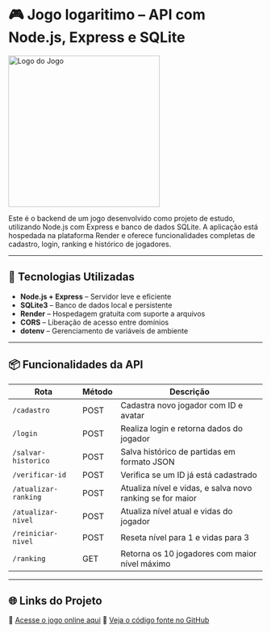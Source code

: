 # 🎮 Jogo logaritimo – API com Node.js, Express e SQLite
<img src="jogo-logaritimo/assets/imagemReadme.PNG" alt="Logo do Jogo" width="300px" margin="auto" />

Este é o backend de um jogo desenvolvido como projeto de estudo, utilizando Node.js com Express e banco de dados SQLite. A aplicação está hospedada na plataforma Render e oferece funcionalidades completas de cadastro, login, ranking e histórico de jogadores.

---

## 🚀 Tecnologias Utilizadas

- **Node.js + Express** – Servidor leve e eficiente
- **SQLite3** – Banco de dados local e persistente
- **Render** – Hospedagem gratuita com suporte a arquivos
- **CORS** – Liberação de acesso entre domínios
- **dotenv** – Gerenciamento de variáveis de ambiente

---

## 📦 Funcionalidades da API

| Rota                  | Método | Descrição                                                                 |
|-----------------------|--------|---------------------------------------------------------------------------|
| `/cadastro`           | POST   | Cadastra novo jogador com ID e avatar                                     |
| `/login`              | POST   | Realiza login e retorna dados do jogador                                 |
| `/salvar-historico`   | POST   | Salva histórico de partidas em formato JSON                              |
| `/verificar-id`       | POST   | Verifica se um ID já está cadastrado                                     |
| `/atualizar-ranking`  | POST   | Atualiza nível e vidas, e salva novo ranking se for maior                |
| `/atualizar-nivel`    | POST   | Atualiza nível atual e vidas do jogador                                  |
| `/reiniciar-nivel`    | POST   | Reseta nível para 1 e vidas para 3                                       |
| `/ranking`            | GET    | Retorna os 10 jogadores com maior nível máximo                           |

---

## 🌐 Links do Projeto

🔗 [Acesse o jogo online aqui](https://jogo-logaritimo.onrender.com/)
📂 [Veja o código fonte no GitHub](https://github.com/Tiagliveira/jogo-logaritimo)
